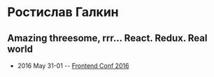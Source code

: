 # Ростислав Галкин

## Amazing threesome, rrr... React. Redux. Real world
- 2016 May 31-01 -- [Frontend Conf 2016](https://www.youtube.com/watch?v=iUkFssx4bhQ)    
